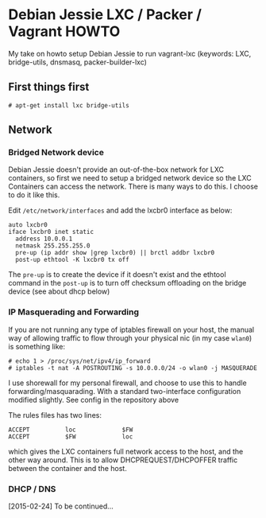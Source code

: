 Debian Jessie LXC / Packer / Vagrant HOWTO
======================================

My take on howto setup Debian Jessie to run vagrant-lxc (keywords: LXC, bridge-utils, dnsmasq, packer-builder-lxc)

## First things first
```
# apt-get install lxc bridge-utils
```

## Network

### Bridged Network device

Debian Jessie doesn't provide an out-of-the-box network for LXC containers, so first we need to setup a bridged network device so the LXC Containers can access the network. There is many ways to do this. I choose to do it like this.


Edit `/etc/network/interfaces` and add the lxcbr0 interface as below:

```
auto lxcbr0
iface lxcbr0 inet static
  address 10.0.0.1
  netmask 255.255.255.0
  pre-up (ip addr show |grep lxcbr0) || brctl addbr lxcbr0
  post-up ethtool -K lxcbr0 tx off

```
The `pre-up` is to create the device if it doesn't exist and the ethtool command in the `post-up` is to turn off checksum offloading on the bridge device (see about dhcp below)

### IP Masquerading and Forwarding

If you are not running any type of iptables firewall on your host, the manual way of allowing traffic to flow through your physical nic (in my case `wlan0`) is something like:

```
# echo 1 > /proc/sys/net/ipv4/ip_forward
# iptables -t nat -A POSTROUTING -s 10.0.0.0/24 -o wlan0 -j MASQUERADE
```

I use shorewall for my personal firewall, and choose to use this to handle forwarding/masquarading. With a standard two-interface configuration modified slightly. See config in the repository above

The rules files has two lines:
```
ACCEPT          loc             $FW
ACCEPT          $FW             loc
```

which gives the LXC containers full network access to the host, and the other way around. This is to allow DHCPREQUEST/DHCPOFFER traffic between the container and the host.


### DHCP / DNS

[2015-02-24] To be continued...
